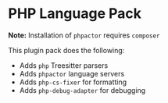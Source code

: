 # PHP Language Pack

**Note:** Installation of `phpactor` requires `composer`

This plugin pack does the following:

- Adds `php` Treesitter parsers
- Adds `phpactor` language servers
- Adds `php-cs-fixer` for formatting
- Adds `php-debug-adapter` for debugging

<!-- vim: set ft=markdown: -->